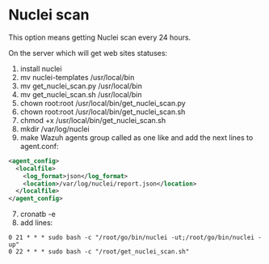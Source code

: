 # Nuclei scan

This option means getting Nuclei scan every 24 hours.

On the server which will get web sites statuses:

1. install nuclei
2. mv nuclei-templates /usr/local/bin
3. mv get_nuclei_scan.py /usr/local/bin
4. mv get_nuclei_scan.sh /usr/local/bin
5. chown root:root /usr/local/bin/get_nuclei_scan.py
6. chown root:root /usr/local/bin/get_nuclei_scan.sh
7. chmod +x /usr/local/bin/get_nuclei_scan.sh
8. mkdir /var/log/nuclei
9. make Wazuh agents group called as one like and add the next lines to agent.conf:
```xml
<agent_config>
  <localfile>
    <log_format>json</log_format>
    <location>/var/log/nuclei/report.json</location>
  </localfile>
</agent_config>
```
7. cronatb -e
8. add lines:
```
0 21 * * * sudo bash -c "/root/go/bin/nuclei -ut;/root/go/bin/nuclei -up"
0 22 * * * sudo bash -c "/root/get_nuclei_scan.sh"
```
